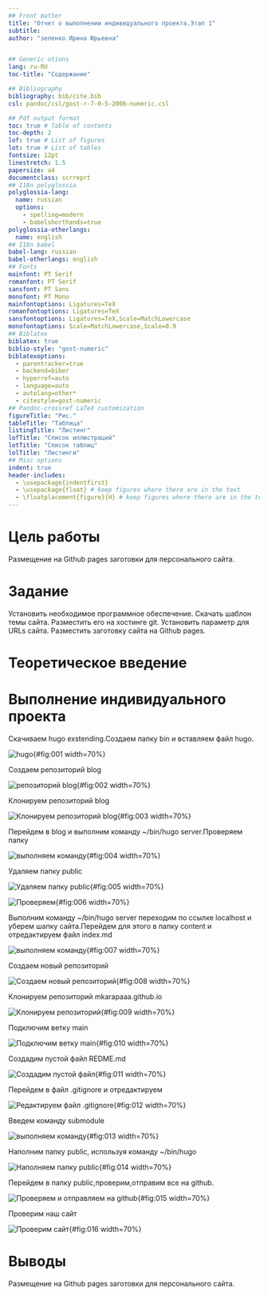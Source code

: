 ```yaml
---
## Front matter
title: "Отчет о выполнении индивидуального проекта.Этап 1"
subtitle: 
author: "зеленко Ирина Юрьевна"


## Generic otions
lang: ru-RU
toc-title: "Содержание"

## Bibliography
bibliography: bib/cite.bib
csl: pandoc/csl/gost-r-7-0-5-2008-numeric.csl

## Pdf output format
toc: true # Table of contents
toc-depth: 2
lof: true # List of figures
lot: true # List of tables
fontsize: 12pt
linestretch: 1.5
papersize: a4
documentclass: scrreprt
## I18n polyglossia
polyglossia-lang:
  name: russian
  options:
	- spelling=modern
	- babelshorthands=true
polyglossia-otherlangs:
  name: english
## I18n babel
babel-lang: russian
babel-otherlangs: english
## Fonts
mainfont: PT Serif
romanfont: PT Serif
sansfont: PT Sans
monofont: PT Mono
mainfontoptions: Ligatures=TeX
romanfontoptions: Ligatures=TeX
sansfontoptions: Ligatures=TeX,Scale=MatchLowercase
monofontoptions: Scale=MatchLowercase,Scale=0.9
## Biblatex
biblatex: true
biblio-style: "gost-numeric"
biblatexoptions:
  - parentracker=true
  - backend=biber
  - hyperref=auto
  - language=auto
  - autolang=other*
  - citestyle=gost-numeric
## Pandoc-crossref LaTeX customization
figureTitle: "Рис."
tableTitle: "Таблица"
listingTitle: "Листинг"
lofTitle: "Список иллюстраций"
lotTitle: "Список таблиц"
lolTitle: "Листинги"
## Misc options
indent: true
header-includes:
  - \usepackage{indentfirst}
  - \usepackage{float} # keep figures where there are in the text
  - \floatplacement{figure}{H} # keep figures where there are in the text
---
```


# Цель работы

Размещение на Github pages заготовки для персонального сайта.


# Задание

  Установить необходимое программное обеспечение.
    Скачать шаблон темы сайта.
    Разместить его на хостинге git.
    Установить параметр для URLs сайта.
    Разместить заготовку сайта на Github pages.


# Теоретическое введение


# Выполнение индивидуального проекта

Скачиваем hugo exstending.Создаем папку bin и вставляем файл hugo.

![hugo](image/1.jpg){#fig:001 width=70%}

Создаем репозиторий blog 

![репозиторий blog](image/2.jpg){#fig:002 width=70%}

Клонируем репозиторий blog 

![Клонируем репозиторий blog](image/3.jpg){#fig:003 width=70%}

Перейдем в blog и выполним команду ~/bin/hugo server.Проверяем папку 

![выполняем команду](image/4.jpg){#fig:004 width=70%}

Удаляем папку public

![Удаляем папку public](image/5.jpg){#fig:005 width=70%}

![Проверяем](image/6.jpg){#fig:006 width=70%}

Выполним команду ~/bin/hugo server переходим по ссылке localhost и уберем шапку сайта.Перейдем для этого в папку content и отредактируем файл index.md

![выполняем команду](image/7.jpg){#fig:007 width=70%}

Создаем новый репозиторий 

![Создаем новый репозиторий](image/8.jpg){#fig:008 width=70%}

Клонируем репозиторий mkarapaaa.github.io

![Клонируем репозиторий](image/9.jpg){#fig:009 width=70%}

Подключим ветку main

![Подключим ветку main](image/10.jpg){#fig:010 width=70%}

Создадим пустой файл REDME.md 

![Создадим пустой файл](image/11.jpg){#fig:011 width=70%}

Перейдем в файл .gitignore и отредактируем

![Редактируем файл .gitignore](image/12.jpg){#fig:012 width=70%}

Введем команду submodule

![выполняем команду](image/13.jpg){#fig:013 width=70%}

Наполним папку public, используя команду ~/bin/hugo 

![Наполняем папку public](image/14.jpg){#fig:014 width=70%}

Перейдем в папку public,проверим,отправим все на github.

![Проверяем и отправляем на github](image/15.jpg){#fig:015 width=70%}

Проверим наш сайт

![Проверим сайт](image/16.jpg){#fig:016 width=70%}


# Выводы

Размещение на Github pages заготовки для персонального сайта.



